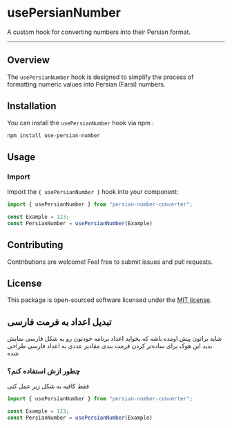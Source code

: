 # usePersianNumber

A custom hook for converting numbers into their Persian format.

---

## Overview

The `usePersianNumber` hook is designed to simplify the process of formatting numeric values into Persian (Farsi) numbers.

## Installation

You can install the `usePersianNumber` hook via npm :

```bash
npm install use-persian-number
```

## Usage

### Import

Import the `{ usePersianNumber }` hook into your component:

```jsx
import { usePersianNumber } from "persian-number-converter";
```
```jsx
const Example = 123;
const PersianNumber = usePersianNumber(Example)
```
## Contributing

Contributions are welcome! Feel free to submit issues and pull requests.

## License

This package is open-sourced software licensed under the [MIT license](https://opensource.org/licenses/MIT).

## تبدیل اعداد به فرمت فارسی

شاید براتون پیش اومده باشه که بخواید اعداد برنامه خودتون رو به شکل فارسی نمایش بدید
این هوک برای ساده‌تر کردن فرمت‌ بندی مقادیر عددی به اعداد فارسی طراحی شده

### چطور ازش استفاده کنم؟
فقط کافیه به شکل زیر عمل کنی

```jsx
import { usePersianNumber } from "persian-number-converter";
```
```jsx
const Example = 123;
const PersianNumber = usePersianNumber(Example)
```
